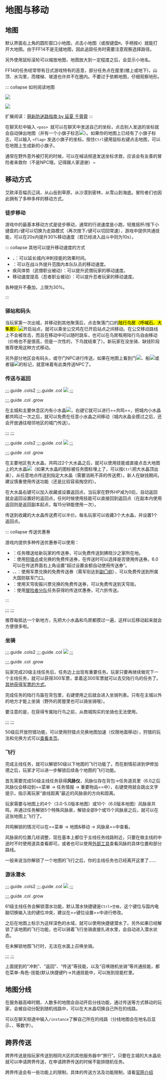 # 地图与移动

## 地图

默认界面右上角的圆形窗口小地图，点击小地图（或按键盘`M`，手柄按`X`）就能打开大地图。由于FF14不是无缝地图，因此追踪任务时需要注意观察选择路径。

另外使用鼠标滚轮可以缩放地图，地图放大到一定程度之后，会显示小地名。

FF14的任务经常带有日式游戏特有的恶意，部分任务点在屋里(楼上或地下)，山顶、水沟里，而楼梯、坡道也许并不在圈内。不要过于依赖地图，仔细观察地形。

::: collapse 如何阅读地图

![](./map.assets/map.jpg)

![](./map.assets/map_wild.jpg)

扩展阅读：[萌新防迷路指南 by 延夏 千霄霄](https://img.nga.178.com/attachments/mon_201809/08/-8renrQ5-ejuqZ16T3cSm8-2am.jpg)
:::

在聊天栏中输入 `<pos> `就可以在聊天中发送自己的坐标，点击别人发送的坐标就会自动弹出地图（并有一个小旗子标志<img src="/images/icons/060561.png" class="no-zoom sm-icon" />）。如果你的地图上已经有了小旗子标志，可以输入 `<flag>` 发送小旗子的坐标。按住`Ctrl`键用鼠标右键<i class="xiv mouse-right-button"></i>点击地图，可以在地图上生成新的小旗子。

通常在野外意外被打死的时候，可以在喊话频道发送坐标求救，应该会有友善的冒险者来救你（不是NPC哦，记得跟人家道谢）~

## 移动方式

艾欧泽亚幅员辽阔，从山岳到草原，从沙漠到密林，从雪山到海底。冒险者们也因此拥有了多种多样的移动方式。

### 徒步移动

游戏中的最基本移动方式是徒步移动，通常的行进速度是小跑，轻推摇杆/按下小键盘的` / `键可以切换为走路模式（再次按下`/`键可以切回常速），游戏中提供共通技能<Action :id="3" name="冲刺" />，可以在20s内提升30%移动速度（若已经进入战斗中则为10s）。

::: collapse 其他可以提升移动速度的方式

* <item name="赫尔墨斯之靴" />、<item name="阔步高筒靴" />：可以延长城内冲刺技能的效果时间。
* <Action name="速行" />：可以在战斗外提升范围内本队队员的移动速度。
* 疾风体势（武僧职业被动）：可以提升武僧玩家的移动速度。
* 移动速度提高（忍者职业被动）：可以提升忍者玩家的移动速度。

各种提升不叠加，上限为30%。

:::

### 驿站和码头

当玩家第一次出城，并移动到其他聚落后，点击聚落门口的<mark>陆行鸟房（呼喊石、大隼房）<img src="/images/icons/060311.png" class="no-zoom sm-icon" /></mark>开启站点，就可以乘坐公交鸡在已开启站点之间移动。在公交移动路线上不会被攻击，而且在移动中可以随时跳车，也可以在鸟房租用陆行鸟自由移动（价格也不是很高，但是一次性的，下鸟就结束了）。新玩家在没坐骑、缺钱阶段推荐使用这种方式移动。

另外部分地区会有码头，或守门NPC进行传送，如果在地图上看到门<img src="/images/icons/060467.png" class="no-zoom sm-icon" />、船<img src="/images/icons/060456.png" class="no-zoom sm-icon" />或者锚<img src="/images/icons/060339.png" class="no-zoom sm-icon" />的标记，就意味着有此类传送NPC了。

### 传送与返回

;;;.guide .cols2
;;;.guide .col
![](./map.assets/aethernetshard.jpg)
;;;

;;;.guide .col .grow

在主城和主要休息区内有小水晶<img src="/images/icons/060430.png" class="no-zoom sm-icon" />，右键它就可以进行==共鸣==，把城内小水晶都共鸣过一次之后，就可以免费在任意小水晶之间移动（城内水晶全摸过之后，还会开放通往相邻地区的城门传送）。

;;;
;;;

;;;.guide .cols2
;;;.guide .col
![](./map.assets/aether.jpg)
;;;

;;;.guide .col .grow

在主要地区有大水晶，共鸣过2个大水晶之后，就可以使用<Action :id="5" name="传送" />技能或直接点击大地图上的大水晶<img src="/images/icons/060453.png" class="no-zoom sm-icon" />（如果大水晶的图标被任务图标埋上了，可以按`Ctrl`把大水晶顶出来），从任意地点传送到指定大水晶（需要消耗不菲的传送费）。新人在缺钱期间，建议慎重使用传送功能（还是比较容易掏空的）。

在大水晶右键可以加入收藏或设置返回点，当玩家在野外HP减为0后，自动返回就会返回设置好的返回点，任何时候使用<Action :id="6" name="返回" />技能可以直接回到返回点（在副本内使用返回则是返回副本起点，每15分钟能使用一次）。

传送到收藏的大水晶传送费可以半价。每名玩家可以收藏3个大水晶，并设置1个返回点。

::: collapse 传送优惠券

游戏内提供多种传送优惠券可以使用：
- <item name="黄昏湾传送网使用券" />：任务赠送给新玩家的传送券，可以免费传送到拂晓沙之家所在地。
- <item name="传送网使用券" />：使用[狩猎点](/topic/hunt.md)或<item name="黄金陆行鸟的羽毛" />兑换的免费传送券，在传送时可以选择是否使用传送券。6.0可以在传送界面右上角设置“超过设置金额自动使用传送券”。
- <item name="黑涡团传送网使用券" />、<item name="双蛇党传送网使用券" />、<item name="恒辉队传送网使用券" />：使用军票兑换的免费传送券（需军衔达到[副〇尉](/advanced/grandCompany.md)），可以免费传送到所属大国防联军门口。
- <item name="天穹街传送网使用券" />：使用天穹街振兴票兑换的免费传送券，可以免费传送到天穹街。
- <item name="传送网使用优惠券" />：使用[冒险者分队](/advanced/grandCompany.md#冒险者分队)任务获得的传送优惠券，可六折传送。

:::

;;;
;;;

推荐每抵达一个新地方，先把大小水晶和鸟房都摸过一遍，这样以后移动起来就会方便很多啦。

###  坐骑
;;;.guide .cols2
;;;.guide .col
![](./map.assets/150861.png) 
;;;

;;;.guide .col .grow

玩家完成20级主线任务<quest name="前行之路" search type="main" />后，任务边上出现有重要任务<quest name="我的专属陆行鸟" search type="plus" />。玩家只要再继续做完下一个主线任务，就可以获得300军票，拿着这300军票就可以去交陆行鸟的任务了。[其他获得军票的方式](/advanced/grandCompany.md)。

完成任务的陆行鸟笛在背包里，右键使用之后就会进入坐骑列表。只有在主城以外的地方才能上坐骑（野外的房屋里也可以骑坐骑哦）。

要注意的是，在获得专属陆行鸟之前，从商城购买的坐骑也无法使用。

;;;
;;;

50级后开放狩猎功能，可以使用狩猎点兑换地图加速（仅限地面移动），狩猎的玩法和兑换方式可以[查看本页](./topic/hunt.md)。

### 飞行

完成主线任务<quest name="超越幻想，究极神兵" type="main" />，就可以解锁50级以下地图的飞行功能了。而在剧情前进到伊修加德之后，玩家才可以进一步解锁后续各个地图的飞行功能。

首先需要完成50级主线任务<quest name="苍穹骑士" type="main" />获得**风脉仪**，风脉仪存在背包→任务道具里（6.0之后风脉仪会移动到==菜单 → 任务情报 → 重要物品==中），右键使用就会跳出文字提示，指示离玩家“直线距离”最近的风脉泉的方向和距离。

玩家需要与地图上的4个（3.0-5.0版本地图）或10个（6.0版本地图）风脉泉共鸣，并通过任务解锁5个特殊风脉泉，解锁全部9个或15个风脉泉之后，就可以在这张地图上飞行了。

共鸣解锁的情况可以在==菜单 → 地图&移动 → 风脉泉==中查看。

风脉泉的位置几经调整，现在基本上都位于主线任务线路附近，只要在做主线的中途时不时使用道具查看即可。或者也可以使用[外部工具](https://tools.ffxiv.cn/lajipai/)查看风脉的具体位置和部分路线。

一般来说当你解锁了一个地图的飞行之后，你的主线任务也已经离开这里了……

### 游泳潜水

;;;.guide .cols2
;;;.guide .col
![](./map.assets/sea.jpg)
;;;

;;;.guide .col .grow

61级主线任务<quest name="遨游大海！" type="main" />会解锁潜水功能，默认潜水快捷键是`Ctrl+空格`，这个键位与国内电脑切换输入法的键位冲突，建议在==键位设置==中进行修改。

之后在地图上标示为这样深色的水域，就可以使用快捷键潜水了。另外如果已经解锁了该地图的飞行功能，也可以骑着飞行坐骑直接扎进水里，会自动进入潜水状态。

在未解锁地图飞行时，无法在水面上召唤坐骑。

;;;
;;;

上面提到的“冲刺”、“返回”、“传送”等技能，以及“召唤随机坐骑”等共通技能，都在菜单-角色-技能(默认快捷键P)→共通技能中，可以拖到技能栏里。

## 地图分线

在服务器高峰时期，人数多的地图会自动开启分线功能，通过传送等方式移动的玩家，会被自动分配到随机线路中，可以在大水晶切换自己所在的线路。

可以在聊天频道中输入`/instance`了解自己所在的线路（分线地图会在地名后显示<i class="xiv instance-1"></i>、<i class="xiv instance-2"></i>、<i class="xiv instance-3"></i>等数字）。

## 跨界传送

跨界传送是指玩家传送到相同大区的其他服务器中“旅行”。只要在主城的大水晶处就可以申请跨界传送，在申请跨界传送的时候不能排随机任务。

跨界传送会有一些功能上的限制，具体的传送方法及功能限制，请看[官网介绍](http://act.ff.sdo.com/project/20190613worldvisit/pc/index.html)
